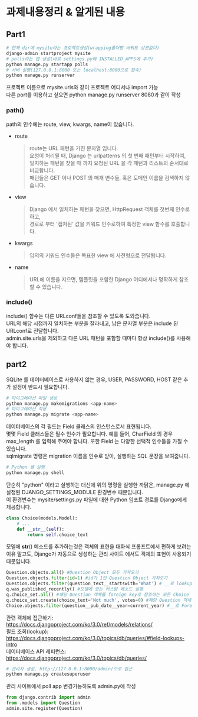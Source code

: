 # 과제내용정리 & 알게된 내용
## Part1

```python
# 현재 dir에 mysite라는 프로젝트생성(wrapping폴더명 바꿔도 상관없다)
django-admin startproject mysite
# polls라는 앱 생성(바로 settings.py에 INSTALLED_APPS에 추가)
python manage.py startapp polls
# 서버 실행(127.0.0.1:8000 또는 localhost:8000으로 접속)
python manage.py runserver
```
프로젝트 이름으로 mysite.urls와 같이 프로젝트 어디서나 import 가능<br>
다른 port를 이용하고 싶으면 python manage.py runserver 8080과 같이 작성

### path()
path의 인수에는 route, view, kwargs, name이 있습니다.
* route<br>
    > route는 URL 패턴을 가진 문자열 입니다.<br>
    > 요청이 처리될 때, Django 는 urlpatterns 의 첫 번째 패턴부터 시작하여, 일치하는 패턴을 찾을 때 까지 요청된 URL 을 각 패턴과 리스트의 순서대로 비교합니다.<br>
    > 패턴들은 GET 이나 POST 의 매개 변수들, 혹은 도메인 이름을 검색하지 않습니다. 
* view<br>
    > Django 에서 일치하는 패턴을 찾으면, HttpRequest 객체를 첫번째 인수로 하고,<br> 경로로 부터 '캡처된' 값을 키워드 인수로하여 특정한 view 함수를 호출합니다.
* kwargs
    > 임의의 키워드 인수들은 목표한 view 에 사전형으로 전달됩니다.
* name
    > URL에 이름을 지으면, 템플릿을 포함한 Django 어디에서나 명확하게 참조할 수 있습니다.

### include()
include() 함수는 다른 URLconf들을 참조할 수 있도록 도와줍니다.<br>
URL의 해당 시점까지 일치하는 부분을 잘라내고, 남은 문자열 부분은 include 된 URLconf로 전달합니다.<br>
admin.site.urls을 제외하고 다른 URL 패턴을 포함할 때마다 항상 include()를 사용해야 합니다.


## part2
SQLite 를 데이터베이스로 사용하지 않는 경우, USER, PASSWORD, HOST 같은 추가 설정이 반드시 필요합니다.
```python
# 마이그레이션 파일 생성
python manage.py makemigrations <app-name>
# 마이그레이션 적용
python manage.py migrate <app-name>
```
데이터베이스의 각 필드는 Field 클래스의 인스턴스로서 표현됩니다.<br>
몇몇 Field 클래스들은 필수 인수가 필요합니다. 예를 들어, CharField 의 경우 max_length 를 입력해 주어야 합니다. 또한 Field 는 다양한 선택적 인수들을 가질 수 있습니다.<br>
 sqlmigrate 명령은 migration 이름을 인수로 받아, 실행하는 SQL 문장을 보여줍니다.
```python
# Python 쉘 실행
python manage.py shell
```
단순히 "python" 이라고 실행하는 대신에 위의 명령을 실행한 까닭은, manage.py 에 설정된 DJANGO_SETTINGS_MODULE 환경변수 때문입니다.<br>
이 환경변수는 mysite/settings.py 파일에 대한 Python 임포트 경로를 Django에게 제공합니다.

```python
class Choice(models.Model):
    # ...
    def __str__(self):
        return self.choice_text
```
모델에 __str__() 메소드를 추가하는것은 객체의 표현을 대화식 프롬프트에서 편하게 보려는 이유 말고도,
Django가 자동으로 생성하는 관리 사이트 에서도 객체의 표현이 사용되기 때문입니다.
```python
Question.objects.all() #Question Object 모두 가져오기
Question.objects.filter(id=1) #id가 1인 Question Object 가져오기
Question.objects.filter(question_text__startswith='What') # __로 lookup적용(https://docs.djangoproject.com/en/3.0/ref/models/querysets/#id4)
q.was_published_recently() #모델에 있는 커스텀 메소드 실행
q.choice_set.all() #해당 Question 객체를 foreign key로 참조하는 모든 Choice 객체를 가져온다
q.choice_set.create(choice_text='Not much', votes=0) #해당 Question 객체를 foreign key로 참조하는 Choice 객체 생성
Choice.objects.filter(question__pub_date__year=current_year) #__로 Foreign key의 Field접근
```
관련 객체에 접근하기: <https://docs.djangoproject.com/ko/3.0/ref/models/relations/> <br>
필드 조회(lookup): <https://docs.djangoproject.com/ko/3.0/topics/db/queries/#field-lookups-intro> <br>
데이터베이스 API 레퍼런스: <https://docs.djangoproject.com/ko/3.0/topics/db/queries/> <br>
```python
# 관리자 생성, http://127.0.0.1:8000/admin/으로 접근
python manage.py createsuperuser
```
관리 사이트에서 poll app 변경가능하도록 admin.py에 작성
```python
from django.contrib import admin
from .models import Question
admin.site.register(Question)
```
